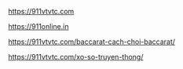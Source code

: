 https://911vtvtc.com

https://911online.in

https://911vtvtc.com/baccarat-cach-choi-baccarat/

https://911vtvtc.com/xo-so-truyen-thong/
